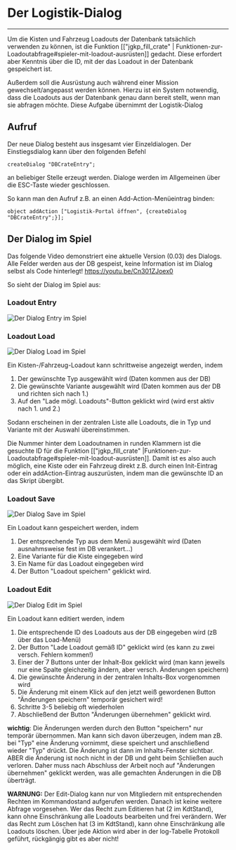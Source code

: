 # Der Logistik-Dialog
***
Um die Kisten und Fahrzeug Loadouts der Datenbank tatsächlich verwenden zu können, ist die Funktion [["jgkp_fill_crate" | Funktionen-zur-Loadoutabfrage#spieler-mit-loadout-ausrüsten]] gedacht. Diese erfordert aber Kenntnis über die ID, mit der das Loadout in der Datenbank gespeichert ist.

Außerdem soll die Ausrüstung auch während einer Mission gewechselt/angepasst werden können. Hierzu ist ein System notwendig, dass die Loadouts aus der Datenbank genau dann bereit stellt, wenn man sie abfragen möchte. Diese Aufgabe übernimmt der Logistik-Dialog

## Aufruf
Der neue Dialog besteht aus insgesamt vier Einzeldialogen. 
Der Einstiegsdialog kann über den folgenden Befehl
```SQF
createDialog "DBCrateEntry";
```
an beliebiger Stelle erzeugt werden. Dialoge werden im Allgemeinen über die ESC-Taste wieder geschlossen.

So kann man den Aufruf z.B. an einen Add-Action-Menüeintrag binden:
```SQF
object addAction ["Logistik-Portal öffnen", {createDialog "DBCrateEntry";}];
```

## Der Dialog im Spiel
Das folgende Video demonstriert eine aktuelle Version (0.03) des Dialogs. Alle Felder werden aus der DB gespeist, keine Information ist im Dialog selbst als Code hinterlegt!
<https://youtu.be/Cn301ZJoex0>

So sieht der Dialog im Spiel aus:
### Loadout Entry
![Der Dialog Entry im Spiel](http://i.imgur.com/u0O6Hyz.png)

### Loadout Load
![Der Dialog Load im Spiel](http://i.imgur.com/yM0HGtF.png)

Ein Kisten-/Fahrzeug-Loadout kann schrittweise angezeigt werden, indem
 1. Der gewünschte Typ ausgewählt wird (Daten kommen aus der DB)
 2. Die gewünschte Variante ausgewählt wird (Daten kommen aus der DB und richten sich nach 1.)
 3. Auf den "Lade mögl. Loadouts"-Button geklickt wird (wird erst aktiv nach 1. und 2.)

Sodann erscheinen in der zentralen Liste alle Loadouts, die in Typ und Variante mit der Auswahl übereinstimmen.

Die Nummer hinter dem Loadoutnamen in runden Klammern ist die gesuchte ID für die Funktion [["jgkp_fill_crate" |Funktionen-zur-Loadoutabfrage#spieler-mit-loadout-ausrüsten]]. Damit ist es also auch möglich, eine Kiste oder ein Fahrzeug direkt z.B. durch einen Init-Eintrag oder ein addAction-Eintrag auszurüsten, indem man die gewünschte ID an das Skript übergibt. 

### Loadout Save
![Der Dialog Save im Spiel](http://i.imgur.com/fxwh42s.png)

Ein Loadout kann gespeichert werden, indem
 1. Der entsprechende Typ aus dem Menü ausgewählt wird (Daten ausnahmsweise fest im DB verankert...)
 2. Eine Variante für die Kiste eingegeben wird
 3. Ein Name für das Loadout eingegeben wird
 4. Der Button "Loadout speichern" geklickt wird.

### Loadout Edit
![Der Dialog Edit im Spiel](http://i.imgur.com/udNpbfG.png)

Ein Loadout kann editiert werden, indem
 1. Die entsprechende ID des Loadouts aus der DB eingegeben wird (zB über das Load-Menü)
 2. Der Button "Lade Loadout gemäß ID" geklickt wird (es kann zu zwei versch. Fehlern kommen!)
 3. Einer der 7 Buttons unter der Inhalt-Box geklickt wird (man kann jeweils nur eine Spalte gleichzeitig ändern, aber versch. Änderungen speichern)
 4. Die gewünschte Änderung in der zentralen Inhalts-Box vorgenommen wird
 5. Die Änderung mit einem Klick auf den jetzt weiß gewordenen Button "Änderungen speichern" temporär gesichert wird!
 6. Schritte 3-5 beliebig oft wiederholen
 7. Abschließend der Button "Änderungen übernehmen" geklickt wird.

**wichtig**: Die Änderungen werden durch den Button "speichern" nur temporär übernommen. Man kann sich davon überzeugen, indem man zB. bei "Typ" eine Änderung vornimmt, diese speichert und anschließend wieder "Typ" drückt. Die Änderung ist dann im Inhalts-Fenster sichtbar. ABER die Änderung ist noch nicht in der DB und geht beim Schließen auch verloren. Daher muss nach Abschluss der Arbeit noch auf "Änderungen übernehmen" geklickt werden, was alle gemachten Änderungen in die DB überträgt.

**WARNUNG:** Der Edit-Dialog kann nur von Mitgliedern mit entsprechenden Rechten im Kommandostand aufgerufen werden. Danach ist keine weitere Abfrage vorgesehen. Wer das Recht zum Editieren hat (2 im KdtStand), kann ohne Einschränkung alle Loadouts bearbeiten und frei verändern. Wer das Recht zum Löschen hat (3 im KdtStand), kann ohne Einschränkung alle Loadouts löschen. Über jede Aktion wird aber in der log-Tabelle Protokoll geführt, rückgängig gibt es aber nicht!
